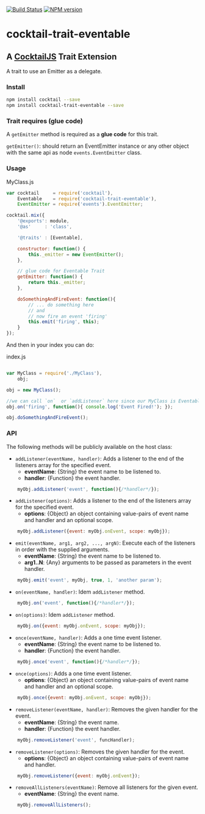 [![Build Status](https://travis-ci.org/CocktailJS/cocktail-trait-eventable.png?branch=master)](https://travis-ci.org/CocktailJS/cocktail-trait-eventable)
[![NPM version](https://badge.fury.io/js/cocktail-trait-eventable.png)](http://badge.fury.io/js/cocktail-trait-eventable)

# cocktail-trait-eventable
## A [CocktailJS](http://cocktailjs.github.io) Trait Extension

A trait to use an Emitter as a delegate.

### Install

````bash
npm install cocktail --save
npm install cocktail-trait-eventable --save
````

### Trait requires (glue code)

A `getEmitter` method is required as a **glue code** for this trait.

`getEmitter()`: should return an EventEmitter instance or any other object with the same api as node `events.EventEmitter` class.

### Usage

MyClass.js

````javascript
var cocktail     = require('cocktail'),
    Eventable    = require('cocktail-trait-eventable'),
    EventEmitter = require('events').EventEmitter;

cocktail.mix({
    '@exports': module,
    '@as'     : 'class',

    '@traits' : [Eventable],

    constructor: function() {
        this._emitter = new EventEmitter();
    },

    // glue code for Eventable Trait
    getEmitter: function() {
        return this._emitter;
    },

    doSomethingAndFireEvent: function(){
        // ... do something here
        // and
        // now fire an event 'firing'
        this.emit('firing', this);
    }
});
````

And then in your index you can do:

index.js

````javascript

var MyClass = require('./MyClass'),
    obj;

obj = new MyClass();

//we can call `on`  or `addListener` here since our MyClass is Eventable
obj.on('firing', function(){ console.log('Event Fired!'); });

obj.doSomethingAndFireEvent();
````

### API

The following methods will be publicly available on the host class:

- `addListener(eventName, handler)`: Adds a listener to the end of the listeners array for the specified event.
    - **eventName**: {String} the event name to be listened to.
    - **handler**: {Function} the event handler.

````javascript
    myObj.addListener('event', function(){/*handler*/});
````

- `addListener(options)`: Adds a listener to the end of the listeners array for the specified event.
    - **options**: {Object} an object containing value-pairs of event name and handler and an optional scope.

````javascript
    myObj.addListener({event: myObj.onEvent, scope: myObj});
````

- `emit(eventName, arg1, arg2, ..., argN)`: Execute each of the listeners in order with the supplied arguments.
    - **eventName**: {String} the event name to be listened to.
    - **arg1..N**: {Any} arguments to be passed as parameters in the event handler.

````javascript
    myObj.emit('event', myObj, true, 1, 'another param');
````

- `on(eventName, handler)`: Idem `addListener` method.

````javascript
    myObj.on('event', function(){/*handler*/});
````

- `on(options)`: Idem `addListener` method.

````javascript
    myObj.on({event: myObj.onEvent, scope: myObj});
````

- `once(eventName, handler)`: Adds a one time event listener.
    - **eventName**: {String} the event name to be listened to.
    - **handler**: {Function} the event handler.

````javascript
    myObj.once('event', function(){/*handler*/});
````

- `once(options)`: Adds a one time event listener.
    - **options**: {Object} an object containing value-pairs of event name and handler and an optional scope.

````javascript
    myObj.once({event: myObj.onEvent, scope: myObj});
````

- `removeListener(eventName, handler)`: Removes the given handler for the event.
    - **eventName**: {String} the event name.
    - **handler**: {Function} the event handler.

````javascript
    myObj.removeListener('event', funcHandler);
````

- `removeListener(options)`: Removes the given handler for the event.
    - **options**: {Object} an object containing value-pairs of event name and handler.

````javascript
    myObj.removeListener({event: myObj.onEvent});
````

- `removeAllListeners(eventName)`: Remove all listeners for the given event.
    - **eventName**: {String} the event name.

````javascript
    myObj.removeAllListeners();
````
